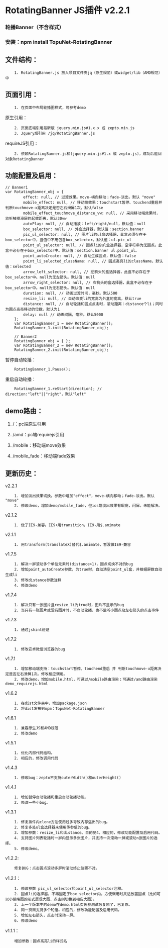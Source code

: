 # RotatingBanner JS插件 v2.2.1
### 轮播Banner（不含样式）
### 安装：npm install TopuNet-RotatingBanner

文件结构：
-------------

		1. RotatingBanner.js 放入项目文件夹jq（原生规范）或widget/lib（AMD规范）中

页面引用：
-------------

		1. 在页面中布局轮播图样式，可参考demo

原生引用：

		2. 页面底端引用最新版 jquery.min.js#1.x.x 或 zepto.min.js
		3. Jquery后引用 /jq/RotatingBanner.js

requireJS引用：

		2. 依赖RotatingBanner.js和(jquery.min.js#1.x 或 zepto.js)，成功后返回对象RotatingBanner


功能配置及启用：
--------------

	// Banner1
	var RotatingBanner_obj = {
            effect: null, // 过渡效果。move-横向移动；fade-淡出。默认 "move"
        	mobile_effect: null, // 移动端效果：touchstart暂停、touchend重启并判断touchmove-x距离决定是否左右滑屏1次。默认false
        	mobile_effect_touchmove_distance_vw: null, // 采用移动端效果时，监听触摸滑屏的起效距离，默认30vw
        	autoPlay: null, // 自动播放：left/right/null，默认值：null
        	box_selector: null, // 外盒选择器，默认值：section.banner
        	pic_ul_selector: null, // 图片li的ul盒选择器，此盒必须存在于box_selector中，且值中不用包含box_selector。默认值：ul.pic_ul
        	point_ul_selector: null, // 圆点li的ul盒选择器，空字符串为无圆点。此盒不必存在于box_selector中。默认值：section.banner ul.point_ul。
        	point_autoCreate: null, // 自动生成圆点，默认值：false
        	point_li_selected_className: null, // 圆点高亮li的className，默认值：selected
        	arrow_left_selector: null, // 左箭头的盒选择器，此盒不必存在于box_selector中。null为无左箭头。默认值：null
        	arrow_right_selector: null, // 右箭头的盒选择器，此盒不必存在于box_selector中。null为无右箭头。默认值：null
        	duration: null, // 动画过渡时间，毫秒。默认500
        	resize_li: null, // 自动改变li的宽高为外盒的宽高，默认true
        	distance: null, // 自动轮播和圆点点击时，滚动距离：distance个li；同时为圆点高亮移动的位数。默认为1
        	delay: null // 动画间隔，毫秒。默认5000
        };
        var RotatingBanner_1 = new RotatingBanner();
        RotatingBanner_1.init(RotatingBanner_obj);

        // Banner2
        RotatingBanner_obj = { };
        var RotatingBanner_2 = new RotatingBanner();
        RotatingBanner_2.init(RotatingBanner_obj);

暂停自动轮播：

		RotatingBanner_1.Pause();

重启自动轮播：

		RotatingBanner_1.reStart(direction); // direction:"left"||"right"，默认"left"


demo路由：
--------------

1. /：pc端原生引用

1. /amd：pc端requirejs引用

1. /mobile：移动端move效果

1. /mobile_fade：移动端fade效果


更新历史：
--------------
v2.2.1

		1. 增加淡出效果切换。参数中增加"effect"，move-横向移动；fade-淡出。默认 "move"
		2. 修改demo，增加demo/mobile_fade，但ios端淡出效果有瑕疵，闪屏。未能解决。

v2.1.2

		1. 做了IE9-兼容。IE9+用transition，IE9-用$.animate

v2.1.1

		1. 用transform(translateX)替代$.animate，暂没做IE9-兼容

v1.7.5

		1. 解决一屏滚动多个单位元素时(distance>1)，圆点切换不对的bug
		2. 增加point_autoCreate参数，为true时，自动清空point_ul盒，并根据屏数自动生成li
		3. 修改distance参数注释
		4. 修改demo

v1.7.4

		1. 解决只有一张图片且resize_li为true时，图片不显示的bug
		2. 当只有一张图片或没有图片时，不自动轮播，也不监听小圆点及左右箭头的点击事件

v1.7.3

		1. 通过jshint验证

v1.7.2

		1. 修改安卓微信浏览器的bug

v1.7.1

		1. 增加移动端支持：touchstart暂停、touchend重启 并 判断touchmove-x距离决定是否左右滑屏1次。修改相应调用。
		2. 修改demo，增加mobile.html，可通过/mobile路由渲染；可通过/amd路由渲染demo_requirejs.html

v1.6.2

		1. 在dist文件夹中，增加package.json
		2. 将dist发布到npm：TopuNet-RotatingBanner

v1.6.1

		1. 兼容原生JS和AMD规范
		2. 修改demo

v1.5.1

		1. 优化内部代码结构。
		2. 相应的，修改调用代码

v1.4.3

		1. 修改bug：zepto不支持outerWidth()和outerHeight()

v1.4.1

		1. 增加暂停自动轮播和重启自动轮播功能。
		2. 修改一些小bug。

v1.3.1

		1. 修复插件内clone方法使用过多导致内存溢出的bug。
		2. 修复多处ul盒选择器未使用传参值的bug。
		3. 增加参数：resize_li和distance。目的见4。相应的，修改功能配置及启用代码。
		4. 支持图片列表轮播时一屏内显示多张图片，并支持一次滚动一屏或滚动n张图片的选择。
		5. 修改demo。

v1.2.2:

		修复BUG：点击圆点滚动多屏时滚动终止位置不对。

v1.2.1：

		1. 修改参数 pic_ul_selector和point_ul_selector注释。
		2. 圆点li的选择器，不再固定于box_selector内，方便调用时灵活放置圆点（比如可以小缩略图的形式展现大图，点击则切换到相应大图）。
		3. 上一个版本中的demo在demo.html页传参测试忘复原了，已复原。
		4. 同一页面支持多个轮播。相应的，修改功能配置及启用代码。
		5. 增加左右箭头，点击时滚动一屏。
		6. 修改demo

v1.1.1：

		增加参数：圆点高亮li的样式名
